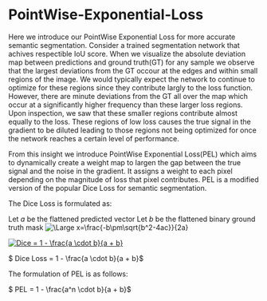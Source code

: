 # PointWise-Exponential-Loss


Here we introduce our PointWise Exponential Loss for more accurate semantic segmentation. Consider a trained segmentation network that achives respectible IoU score. When we visualize the absolute deviation map between predictions and ground truth(GT) for any sample we observe that the largest deviations from the GT occour at the edges and within small regions of the image. We would typically expect the network to continue to optimize for these regions since they contribute largly to the loss function. However, there are minute deviations from the GT all over the map which occur at a significantly higher frequency than these larger loss regions. Upon inspection, we saw that these smaller regions contribute almost equally to the loss. These regions of low loss causes the true signal in the gradient to be diluted leading to those regions not being optimized for once the network reaches a certain level of performance. 

From this insight we introduce PointWise Exponential Loss(PEL) which aims to dynamically create a weight map to largen the gap between the true signal and the noise in the gradient. It assigns a weight to each pixel depending on the magnitude of loss that pixel contributes. PEL is a modified version of the popular Dice Loss for semantic segmentation.

The Dice Loss is formulated as:

Let $a$ be the flattened predicted vector
Let $b$ be the flattened binary ground truth mask
<img src="https://latex.codecogs.com/svg.latex?\Large&space;Dice Loss = 1 - \frac{a \cdot b}{a + b}" title="\Large x=\frac{-b\pm\sqrt{b^2-4ac}}{2a}" />

<a href="https://www.codecogs.com/eqnedit.php?latex=Dice&space;=&space;1&space;-&space;\frac{a&space;\cdot&space;b}{a&space;&plus;&space;b}" target="_blank"><img src="https://latex.codecogs.com/gif.latex?Dice&space;=&space;1&space;-&space;\frac{a&space;\cdot&space;b}{a&space;&plus;&space;b}" title="Dice = 1 - \frac{a \cdot b}{a + b}" /></a>

$ Dice Loss = 1 - \frac{a \cdot b}{a + b}$

The formulation of PEL is as follows:

$ PEL = 1 - \frac{a^n \cdot b}{a + b}$


